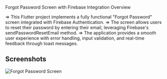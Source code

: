 Forgot Password Screen with Firebase Integration
Overview

=> This Flutter project implements a fully functional "Forgot Password" screen integrated with Firebase Authentication.
=> The screen allows users to reset their password by entering their email, leveraging Firebase's sendPasswordResetEmail method.
=> The application provides a smooth user experience with error handling, input validation, and real-time feedback through toast messages.


## Screenshots

![Forgot Password Screen](assets/screenshots/forgot_password_screen.png)
